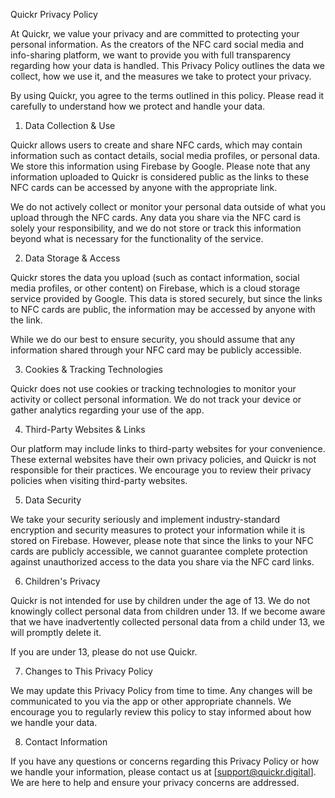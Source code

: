 Quickr Privacy Policy

At Quickr, we value your privacy and are committed to protecting your personal information. As the creators of the NFC card social media and info-sharing platform, we want to provide you with full transparency regarding how your data is handled. This Privacy Policy outlines the data we collect, how we use it, and the measures we take to protect your privacy.

By using Quickr, you agree to the terms outlined in this policy. Please read it carefully to understand how we protect and handle your data.

1. Data Collection & Use

Quickr allows users to create and share NFC cards, which may contain information such as contact details, social media profiles, or personal data. We store this information using Firebase by Google. Please note that any information uploaded to Quickr is considered public as the links to these NFC cards can be accessed by anyone with the appropriate link.

We do not actively collect or monitor your personal data outside of what you upload through the NFC cards. Any data you share via the NFC card is solely your responsibility, and we do not store or track this information beyond what is necessary for the functionality of the service.

2. Data Storage & Access

Quickr stores the data you upload (such as contact information, social media profiles, or other content) on Firebase, which is a cloud storage service provided by Google. This data is stored securely, but since the links to NFC cards are public, the information may be accessed by anyone with the link.

While we do our best to ensure security, you should assume that any information shared through your NFC card may be publicly accessible.

3. Cookies & Tracking Technologies

Quickr does not use cookies or tracking technologies to monitor your activity or collect personal information. We do not track your device or gather analytics regarding your use of the app.

4. Third-Party Websites & Links

Our platform may include links to third-party websites for your convenience. These external websites have their own privacy policies, and Quickr is not responsible for their practices. We encourage you to review their privacy policies when visiting third-party websites.

5. Data Security

We take your security seriously and implement industry-standard encryption and security measures to protect your information while it is stored on Firebase. However, please note that since the links to your NFC cards are publicly accessible, we cannot guarantee complete protection against unauthorized access to the data you share via the NFC card links.

6. Children's Privacy

Quickr is not intended for use by children under the age of 13. We do not knowingly collect personal data from children under 13. If we become aware that we have inadvertently collected personal data from a child under 13, we will promptly delete it.

If you are under 13, please do not use Quickr.

7. Changes to This Privacy Policy

We may update this Privacy Policy from time to time. Any changes will be communicated to you via the app or other appropriate channels. We encourage you to regularly review this policy to stay informed about how we handle your data.

8. Contact Information

If you have any questions or concerns regarding this Privacy Policy or how we handle your information, please contact us at [support@quickr.digital]. We are here to help and ensure your privacy concerns are addressed.
